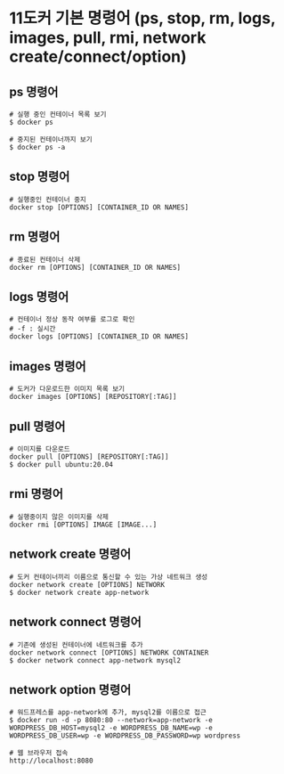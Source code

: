 # 11도커 기본 명령어 (ps, stop, rm, logs, images, pull, rmi, network create/connect/option)

## ps 명령어

```
# 실행 중인 컨테이너 목록 보기
$ docker ps

# 중지된 컨테이너까지 보기
$ docker ps -a
```

## stop 명령어

```
# 실행중인 컨테이너 중지
docker stop [OPTIONS] [CONTAINER_ID OR NAMES]
```

## rm 명령어

```
# 종료된 컨테이너 삭제
docker rm [OPTIONS] [CONTAINER_ID OR NAMES]
```

## logs 명령어

```
# 컨테이너 정상 동작 여부를 로그로 확인
# -f : 실시간
docker logs [OPTIONS] [CONTAINER_ID OR NAMES]
```

## images 명령어

```
# 도커가 다운로드한 이미지 목록 보기
docker images [OPTIONS] [REPOSITORY[:TAG]]
```

## pull 명령어

```
# 이미지를 다운로드
docker pull [OPTIONS] [REPOSITORY[:TAG]]
$ docker pull ubuntu:20.04
```

## rmi 명령어

```
# 실행중이지 않은 이미지를 삭제
docker rmi [OPTIONS] IMAGE [IMAGE...]
```

## network create 명령어

```
# 도커 컨테이너끼리 이름으로 통신할 수 있는 가상 네트워크 생성
docker network create [OPTIONS] NETWORK
$ docker network create app-network
```

## network connect 명령어

```
# 기존에 생성된 컨테이너에 네트워크를 추가
docker network connect [OPTIONS] NETWORK CONTAINER
$ docker network connect app-network mysql2
```

## network option 명령어

```
# 워드프레스를 app-network에 추가, mysql2를 이름으로 접근
$ docker run -d -p 8080:80 --network=app-network -e WORDPRESS_DB_HOST=mysql2 -e WORDPRESS_DB_NAME=wp -e WORDPRESS_DB_USER=wp -e WORDPRESS_DB_PASSWORD=wp wordpress

# 웹 브라우저 접속
http://localhost:8080
```
